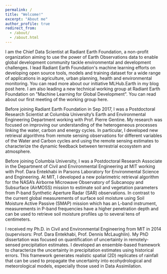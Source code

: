 ```yaml
---
permalink: /
title: "Welcome!"
excerpt: "About me"
author_profile: true
redirect_from: 
  - /about/
  - /about.html
---
```


I am the Chief Data Scientist at Radiant Earth Foundation, a non-profit organization aiming to use the power of Earth Observations data to enable global development community tackle environmental and development challenges. I lead Radiant Earth Foundation's machine learning efforts on developing open source tools, models and training dataset for a wide range of applications in agriculture, urban planning, health and environmental monitoring. You can read more about our initiative MLHub.Earth in my blog post here. I am also leading a new technical working group at Radiant Earth Foundation on "Machine Learning for Global Development". You can read about our first meeting of the working group here. 

Before joining Radiant Earth Foundation in Sep 2017, I was a Postdoctoral Research Scientist at Columbia University’s Earth and Environmental Engineering Department working with Prof. Pierre Gentine. My research was focused on improving our understanding of the heterogeneous processes linking the water, carbon and energy cycles. In particular, I developed new retrieval algorithms from remote sensing observations for different variables of the Water and Carbon cycles and using the remote sensing estimates to characterize the dynamic feedback between terrestrial ecosystem and atmosphere.

Before joining Columbia University, I was a Postdoctoral Research Associate in the Department of Civil and Environmental Engineering at MIT working with Prof. Dara Entekhabi in Parsons Laboratory for Environmental Science and Engineering. At MIT, I developed a new polarimetric retrieval algorithm for the NASA’s Airborne Microwave Observatory of Subcanopy and Subsurface (AirMOSS) mission to estimate soil and vegetation parameters from P-band Synthetic Aperture Radar (SAR) observations. In contrast to the current global measurements of surface soil moisture using Soil Moisture Active Passive (SMAP) mission which has an L-band instrument, measurements in P-band frequencies have a higher penetration depth and can be used to retrieve soil moisture profiles up to several tens of centimeters.

I received my Ph.D. in Civil and Environmental Engineering from MIT in 2014 (supervisors: Prof. Dara Entekhabi, Prof. Dennis McLaughlin). My PhD dissertation was focused on quantification of uncertainty in remotely-sensed precipitation estimates. I developed an ensemble-based framework to characterize the uncertainty in precipitation estimates using historical errors. This framework generates realistic spatial (2D) replicates of rainfall that can be used to propagate the uncertainty into ecohydrological and meteorological models, especially those used in Data Assimilation.